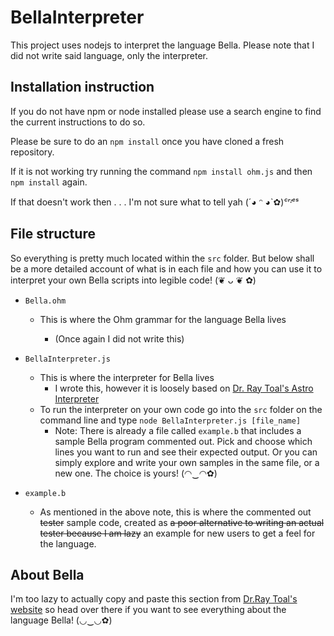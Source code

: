 # BellaInterpreter
This project uses nodejs to interpret the language Bella. Please note that I did not write said language, only the interpreter.

## Installation instruction

If you do not have npm or node installed please use a search engine to find the current instructions to do so. 

Please be sure to do an `npm install` once you have cloned a fresh repository.

If it is not working try running the command `npm install ohm.js` and then `npm install` again.

If that doesn't work then . . . I'm not sure what to tell yah  (´◕ ᵔ ◕`✿)*ᶜʳᶦᵉˢ*

## File structure
So everything is pretty much located within the `src` folder. But below shall be a more detailed account of what is in each file and how you can use it to interpret your own Bella scripts into
legible code! (❦ ᴗ ❦ ✿)

* `Bella.ohm`

    * This is where the Ohm grammar for the language Bella lives

        * (Once again I did not write this)

* `BellaInterpreter.js`
    * This is where the interpreter for Bella lives
        * I wrote this, however it is loosely based on [Dr. Ray Toal's Astro Interpreter](`https://cs.lmu.edu/~ray/notes/introohm/`)
    * To run the interpreter on your own code go into the `src` folder on the command line and
        type `node BellaInterpreter.js [file_name]`
        * Note: There is already a file called `example.b` that includes a sample Bella program commented out. Pick and choose which lines you want to run and see their expected output. 
        Or you can simply explore and write your own samples in the same file, or a new one. The choice is yours! (◠‿◠✿)
* `example.b`
    * As mentioned in the above note, this is where the commented out ~~tester~~ sample code, created as ~~a poor alternative to writing an actual tester because I am lazy~~ an example for new users to get a feel for the language.

## About Bella
I'm too lazy to actually copy and paste this section from [Dr.Ray Toal's website](`https://cs.lmu.edu/~ray/notes/bella/`) so head over there if you want to see everything about the language Bella! (◡‿◡✿)
